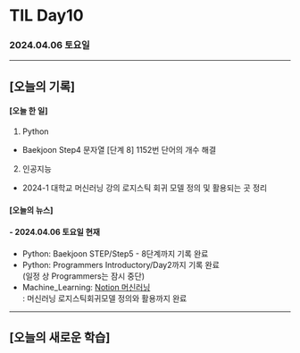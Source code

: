 # TIL Day10
### 2024.04.06 토요일

---

## [오늘의 기록]

#### [오늘 한 일]
1. Python
- Baekjoon Step4 문자열 [단계 8] 1152번 단어의 개수 해결
2. 인공지능
- 2024-1 대학교 머신러닝 강의 로지스틱 회귀 모델 정의 및 활용되는 곳 정리

#### [오늘의 뉴스]

#### - 2024.04.06 토요일 현재
- Python: Baekjoon STEP/Step5 - 8단계까지 기록 완료
- Python: Programmers Introductory/Day2까지 기록 완료  
(일정 상 Programmers는 잠시 중단)
- Machine_Learning: [Notion 머신러닝](https://handsome-umbrella-c52.notion.site/a887c58b105a44d287c8f5d045e56f4e?pvs=4)  
: 머신러닝 로지스틱회귀모델 정의와 활용까지 완료

---
## [오늘의 새로운 학습]